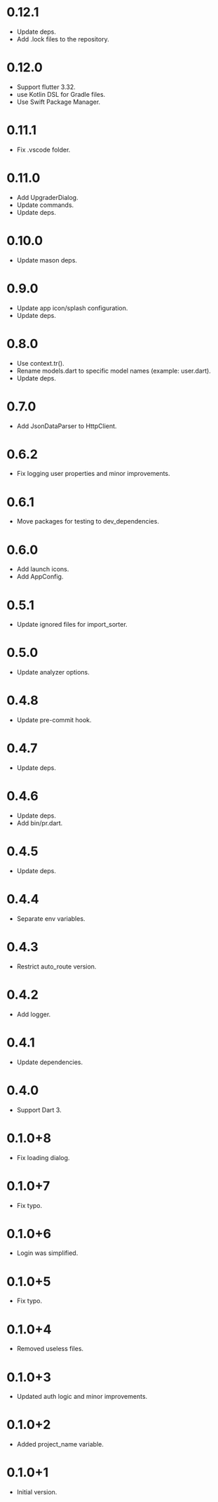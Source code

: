 # 0.12.1

- Update deps.
- Add .lock files to the repository.

# 0.12.0

- Support flutter 3.32.
- use Kotlin DSL for Gradle files.
- Use Swift Package Manager.

# 0.11.1

- Fix .vscode folder.

# 0.11.0

- Add UpgraderDialog.
- Update commands.
- Update deps.

# 0.10.0

- Update mason deps.

# 0.9.0

- Update app icon/splash configuration.
- Update deps.

# 0.8.0

- Use context.tr().
- Rename models.dart to specific model names (example: user.dart).
- Update deps.

# 0.7.0

- Add JsonDataParser to HttpClient.

# 0.6.2

- Fix logging user properties and minor improvements.

# 0.6.1

- Move packages for testing to dev_dependencies.

# 0.6.0

- Add launch icons.
- Add AppConfig.

# 0.5.1

- Update ignored files for import_sorter.

# 0.5.0

- Update analyzer options.

# 0.4.8

- Update pre-commit hook.

# 0.4.7

- Update deps.

# 0.4.6

- Update deps.
- Add bin/pr.dart.

# 0.4.5

- Update deps.

# 0.4.4

- Separate env variables.

# 0.4.3

- Restrict auto_route version.

# 0.4.2

- Add logger.

# 0.4.1

- Update dependencies.

# 0.4.0

- Support Dart 3.

# 0.1.0+8

- Fix loading dialog.

# 0.1.0+7

- Fix typo.

# 0.1.0+6

- Login was simplified.

# 0.1.0+5

- Fix typo.

# 0.1.0+4

- Removed useless files.

# 0.1.0+3

- Updated auth logic and minor improvements.

# 0.1.0+2

- Added project_name variable.

# 0.1.0+1

- Initial version.
